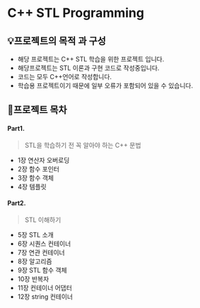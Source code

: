 ﻿# C++ STL Programming
## 💡프로젝트의 목적 과 구성
- 해당 프로젝트는 C++ STL 학습을 위한 프로젝트 입니다.
- 해당프로젝트는 STL 이론과 구현 코드로 작성중입니다.
- 코드는 모두 C++언어로 작성합니다.
- 학습용 프로젝트이기 때문에 일부 오류가 포함되어 있을 수 있습니다.

## 📝프로젝트 목차

#### Part1. 
> STL을 학습하기 전 꼭 알아야 하는 C++ 문법
- 1장 연산자 오버로딩 
- 2장 함수 포인터
- 3장 함수 객체
- 4장 템플릿

#### Part2.
> STL 이해하기
- 5장 STL 소개
- 6장 시퀀스 컨테이너
- 7장 연관 컨테이너
- 8장 알고리즘
- 9장 STL 함수 객체
- 10장 반복자
- 11장 컨테이너 어댑터
- 12장 string 컨테이너
